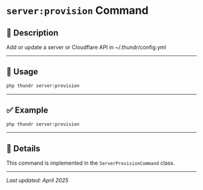 # `server:provision` Command

## 📝 Description

Add or update a server or Cloudflare API in ~/.thundr/config.yml

---

## 🚀 Usage

```bash
php thundr server:provision
```





---

## ✅ Example

```bash
php thundr server:provision
```

---

## 🧠 Details

This command is implemented in the `ServerProvisionCommand` class.

---

_Last updated: April 2025_
